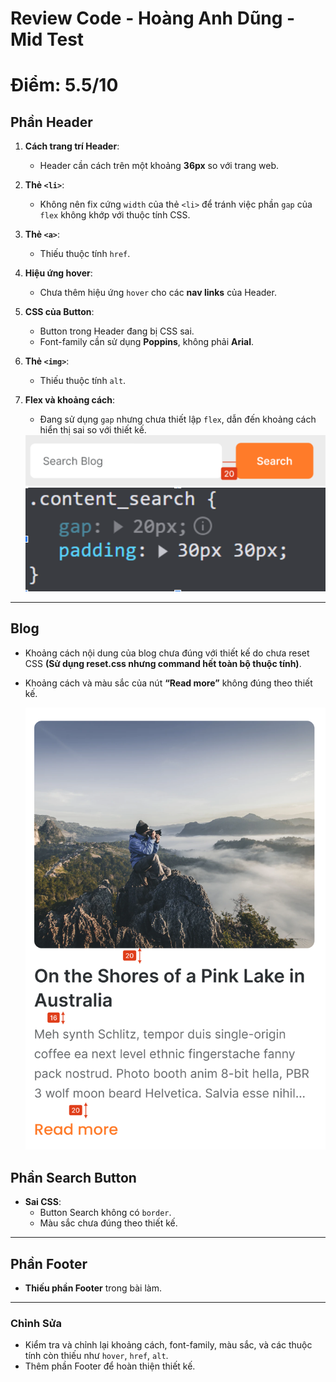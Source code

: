# Review Code - Hoàng Anh Dũng - Mid Test
# Điểm: 5.5/10
## **Phần Header**
1. **Cách trang trí Header**:
   - Header cần cách trên một khoảng **36px** so với trang web.

2. **Thẻ `<li>`**:
   - Không nên fix cứng `width` của thẻ `<li>` để tránh việc phần `gap` của `flex` không khớp với thuộc tính CSS.

3. **Thẻ `<a>`**:
   - Thiếu thuộc tính `href`.

4. **Hiệu ứng hover**:
   - Chưa thêm hiệu ứng `hover` cho các **nav links** của Header.

5. **CSS của Button**:
   - Button trong Header đang bị CSS sai.
   - Font-family cần sử dụng **Poppins**, không phải **Arial**.

6. **Thẻ `<img>`**:
   - Thiếu thuộc tính `alt`.

7. **Flex và khoảng cách**:
   - Đang sử dụng `gap` nhưng chưa thiết lập `flex`, dẫn đến khoảng cách hiển thị sai so với thiết kế.
   <img src="./img/dung-1.png">
   <img src="./img/dung-2.png">

---

## **Blog**
- Khoảng cách nội dung của blog chưa đúng với thiết kế do chưa reset CSS **(Sử dụng reset.css nhưng command hết toàn bộ thuộc tính)**.
- Khoảng cách và màu sắc của nút **“Read more”** không đúng theo thiết kế.

   <img src="./img/dung-3.png">

## **Phần Search Button**
- **Sai CSS**:
  - Button Search không có `border`.
  - Màu sắc chưa đúng theo thiết kế.

---

## **Phần Footer**
- **Thiếu phần Footer** trong bài làm.

---

### **Chỉnh Sửa**
- Kiểm tra và chỉnh lại khoảng cách, font-family, màu sắc, và các thuộc tính còn thiếu như `hover`, `href`, `alt`.
- Thêm phần Footer để hoàn thiện thiết kế.



